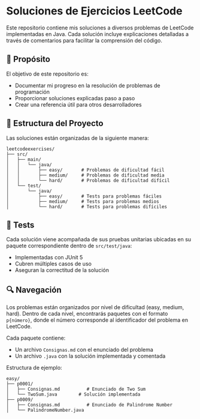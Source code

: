 # Soluciones de Ejercicios LeetCode

Este repositorio contiene mis soluciones a diversos problemas de LeetCode implementadas en Java. Cada solución incluye explicaciones detalladas a través de comentarios para facilitar la comprensión del código.

## 🎯 Propósito

El objetivo de este repositorio es:
- Documentar mi progreso en la resolución de problemas de programación
- Proporcionar soluciones explicadas paso a paso
- Crear una referencia útil para otros desarrolladores

## 📁 Estructura del Proyecto

Las soluciones están organizadas de la siguiente manera:
```
leetcodeexercises/
├── src/
│   ├── main/
│   │   └── java/
│   │       ├── easy/       # Problemas de dificultad fácil
│   │       ├── medium/     # Problemas de dificultad media
│   │       └── hard/       # Problemas de dificultad difícil
│   └── test/
│       └── java/
│           ├── easy/       # Tests para problemas fáciles
│           ├── medium/     # Tests para problemas medios
│           └── hard/       # Tests para problemas difíciles
```

## 🧪 Tests

Cada solución viene acompañada de sus pruebas unitarias ubicadas en su paquete correspondiente dentro de `src/test/java`:
- Implementadas con JUnit 5
- Cubren múltiples casos de uso
- Aseguran la correctitud de la solución

## 🔍 Navegación

Los problemas están organizados por nivel de dificultad (easy, medium, hard). Dentro de cada nivel, encontrarás paquetes con el formato `p{número}`, donde el número corresponde al identificador del problema en LeetCode.

Cada paquete contiene:
- Un archivo `Consignas.md` con el enunciado del problema
- Un archivo `.java` con la solución implementada y comentada

Estructura de ejemplo:
```
easy/
├── p0001/
│   ├── Consignas.md          # Enunciado de Two Sum
│   └── TwoSum.java        # Solución implementada
├── p0009/
│   ├── Consignas.md          # Enunciado de Palindrome Number
│   └── PalindromeNumber.java
```
